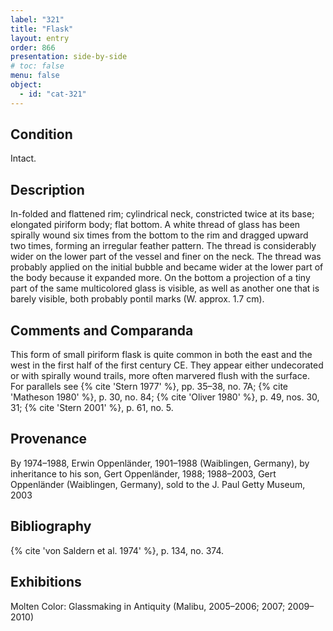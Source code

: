 ```yaml
---
label: "321"
title: "Flask"
layout: entry
order: 866
presentation: side-by-side
# toc: false
menu: false
object:
  - id: "cat-321"
---
```


## Condition

Intact.

## Description

In-folded and flattened rim; cylindrical neck, constricted twice at its base; elongated piriform body; flat bottom. A white thread of glass has been spirally wound six times from the bottom to the rim and dragged upward two times, forming an irregular feather pattern. The thread is considerably wider on the lower part of the vessel and finer on the neck. The thread was probably applied on the initial bubble and became wider at the lower part of the body because it expanded more. On the bottom a projection of a tiny part of the same multicolored glass is visible, as well as another one that is barely visible, both probably pontil marks (W. approx. 1.7 cm).

## Comments and Comparanda

This form of small piriform flask is quite common in both the east and the west in the first half of the first century CE. They appear either undecorated or with spirally wound trails, more often marvered flush with the surface. For parallels see {% cite 'Stern 1977' %}, pp. 35–38, no. 7A; {% cite 'Matheson 1980' %}, p. 30, no. 84; {% cite 'Oliver 1980' %}, p. 49, nos. 30, 31; {% cite 'Stern 2001' %}, p. 61, no. 5.

## Provenance

By 1974–1988, Erwin Oppenländer, 1901–1988 (Waiblingen, Germany), by inheritance to his son, Gert Oppenländer, 1988; 1988–2003, Gert Oppenländer (Waiblingen, Germany), sold to the J. Paul Getty Museum, 2003

## Bibliography

{% cite 'von Saldern et al. 1974' %}, p. 134, no. 374.

## Exhibitions

Molten Color: Glassmaking in Antiquity (Malibu, 2005–2006; 2007; 2009–2010)